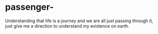 # passenger-
Understanding that life is a journey and we are all just passing through it, just give me a direction to understand my existence on earth. 
